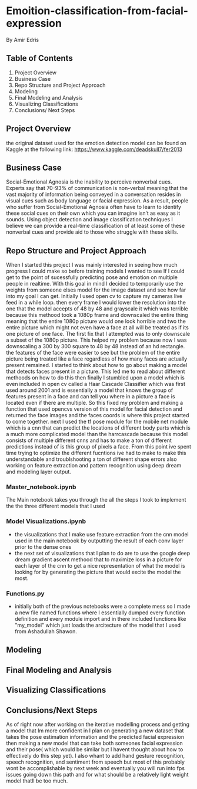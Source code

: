 # Emoition-classification-from-facial-expression
By Amir Edris 
## Table of Contents
1. Project Overview
1. Business Case 
1. Repo Structure and Project Approach
1. Modeling 
1. Final Modeling and Analysis
1. Visualizing Classifications
1. Conclusions/ Next Steps
## Project Overview
the original dataset used for the emotion detection model can be found on Kaggle at the following link: https://www.kaggle.com/deadskull7/fer2013
## Business Case 
Social-Emotional Agnosia is the inability to perceive nonverbal cues. Experts say that 70-93% of communication is non-verbal meaning that the vast majority of information being conveyed in a conversation resides in visual cues such as body language or facial expression. As a result, people who suffer from Social-Emotional Agnosia often have to learn to identify these social cues on their own which you can imagine isn’t as easy as it sounds. Using object detection and image classification techniques I believe we can provide a real-time classification of at least some of these nonverbal cues and provide aid to those who struggle with these skills. 
## Repo Structure and Project Approach
When I started this project I was mainly interested in seeing how much progress I could make so before training models I wanted to see If I could get to the point of sucessfully predicting pose and emotion on multiple people in realtime. With this goal in mind I decided to temporarily use the weights from someone elses model for the image dataset and see how far into my goal I can get. Initially I used open cv to capture my cameras live feed in a while loop. then every frame I would lower the resolution into the one that the model accepts of 48 by 48 and grayscale it which was terrible because this methood took a 1080p frame and downscaled the entire thing meaning that the entire 1080p picture would one look horrible and two the entire picture which might not even have a face at all will be treated as if its one picture of one face. The first fix that I attempted was to only downscale a subset of the 1080p picture. This helped my problem because now I was downscaling a 300 by 300 square to 48 by 48 instead of an hd rectangle. the features of the face were easier to see but the problem of the entire picture being treated like a face regardless of how many faces are actually present remained. I started to think about how to go about making a model that detects faces present in a picture. This led me to read about different methoods on how to do this then finally I stumbled upon a model which is even included in open cv called a Haar Cascade Classifier which was first used around 2001 and is essentially a model that knows the group of features present in a face and can tell you where in a picture a face is located even if there are multiple. So this fixed my problem and making a function that used opencvs version of this model for facial detection and returned the face images and the faces coords is where this project started to come together. next I used the tf pose module for the mobile net module which is a cnn that can predict the locations of different body parts which is a much more complicated model than the harrcascade because this model consists of multiple different cnns and has to make a ton of different predictions instead of is this group of pixels a face. From this point ive spent time trying to optimize the different fucntions ive had to make to make this understandable and troublshooting a ton of different shape errors also working on feature extraction and pattern recognition using deep dream and modeling layer output.
 ### Master_notebook.ipynb
 The Main notebook takes you through the all the steps I took to implement the the three different models that I used
 ### Model Visualizations.ipynb
  - the visualizations that I make use feature extraction from the cnn model used in the main notebook by outputting the result of each conv layer prior to the dense ones
  - the next set of visualizations that I plan to do are to use the google deep dream gradient ascent methood that to maximize loss in a picture for each layer of the cnn to get a nice representation of what the model is looking for by generating the picture that would excite the model the most.
 ### Functions.py
 - initially both of the previous notebooks were a complete mess so I made a new file named functions where I essentially dumped every function definition and every module import and in there included functions like "my_model" which just loads the arcitecture of the model that I used from Ashadullah Shawon.
## Modeling 

## Final Modeling and Analysis 

## Visualizing Classifications 


## Conclusions/Next Steps 
As of right now after working on the iterative modelling process and getting a model that Im more confident in I plan on generating a new dataset that takes the pose estimation information and the predicted facial expression then making a new model that can take both someones facial expression and their pose( which would be similar but I havent thought about how to effectively do this step yet). I also whant to add hand gesture recognition, speech recognition, and sentiment from speech but most of this probably wont be accomplishable by next week and eventually you will run into fps issues going down this path and for what should be a relatively light weight model thatll be too much.


